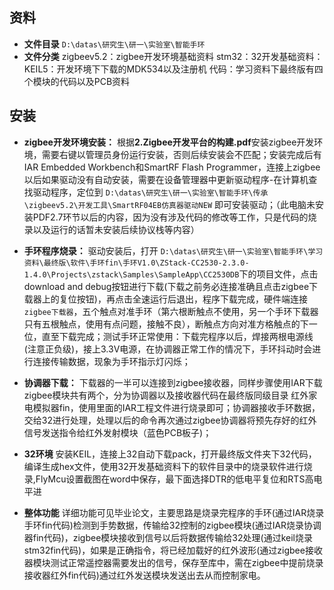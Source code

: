 ## 资料
- **文件目录**
`D:\datas\研究生\研一\实验室\智能手环` 
- **文件分类**
zigbeev5.2：zigbee开发环境基础资料
stm32：32开发基础资料：
KEIL5：开发环境下下载的MDK534以及注册机
代码：学习资料下最终版有四个模块的代码以及PCB资料
## 安装
- **zigbee开发环境安装：**
根据**2.Zigbee开发平台的构建.pdf**安装zigbee开发环境，需要右键以管理员身份运行安装，否则后续安装会不匹配；安装完成后有IAR Embedded Workbench和SmartRF Flash Programmer，连接上zigbee以后如果驱动没有自动安装，需要在设备管理器中更新驱动程序-在计算机查找驱动程序，定位到 `D:\datas\研究生\研一\实验室\智能手环\传承\zigbeev5.2\开发工具\SmartRF04EB仿真器驱动NEW` 即可安装驱动；（此电脑未安装PDF2.7环节以后的内容，因为没有涉及代码的修改等工作，只是代码的烧录以及运行的话暂未安装后续协议栈等内容）
- **手环程序烧录：**
驱动安装后，打开 `D:\datas\研究生\研一\实验室\智能手环\学习资料\最终版\软件\手环fin\手环V1.0\ZStack-CC2530-2.3.0-1.4.0\Projects\zstack\Samples\SampleApp\CC2530DB`下的项目文件，点击download and debug按钮进行下载(下载之前务必连接准确且点击zigbee下载器上的复位按钮)，再点击全速运行后退出，程序下载完成，硬件端连接`zigbee下载器`，五个触点对准手环（第六根断触点不使用，另一个手环下载器只有五根触点，使用有点问题，接触不良），断触点方向对准方格触点的下一位，直至下载完成；测试手环正常使用：下载完程序以后，焊接两根电源线(注意正负级)，接上3.3V电源，在协调器正常工作的情况下，手环抖动时会进行连接传输数据，现象为手环指示灯闪烁；
- **协调器下载：**
下载器的一半可以连接到zigbee接收器，同样步骤使用IAR下载
zigbee模块共有两个，分为协调器以及接收器代码在最终版同级目录 红外家电模拟器fin，使用里面的IAR工程文件进行烧录即可；协调器接收手环数据，交给32进行处理，处理以后的命令再次通过zigbee协调器将预先存好的红外信号发送指令给红外发射模块（蓝色PCB板子)；

- **32环境**
安装KEIL，连接上32自动下载pack，打开最终版文件夹下32代码，编译生成hex文件，使用32开发基础资料下的软件目录中的烧录软件进行烧录,FlyMcu设置截图在word中保存，最下面选择DTR的低电平复位和RTS高电平进
- **整体功能**
详细功能可见毕业论文，主要思路是烧录完程序的手环(通过IAR烧录手环fin代码)检测到手势数据，传输给32控制的zigbee模块(通过IAR烧录协调器fin代码)，zigbee模块接收到信号以后将数据传输给32处理(通过keil烧录stm32fin代码)，如果是正确指令，将已经加载好的红外波形(通过zigbee接收器模块测试正常遥控器需要发出的信号，保存至库中，需在zigbee中提前烧录接收器红外fin代码)通过红外发送模块发送出去从而控制家电。